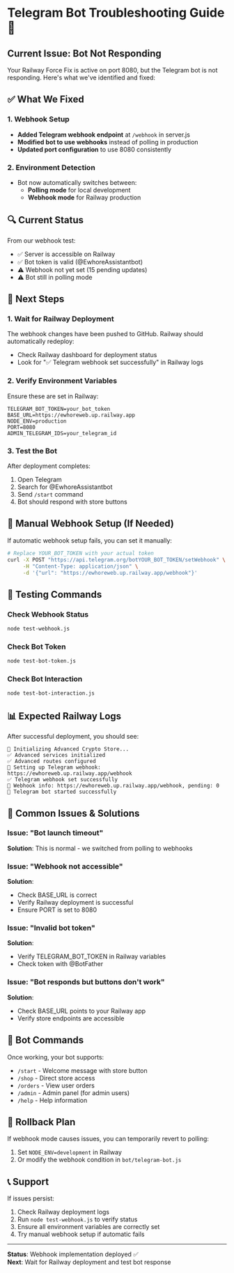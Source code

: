 # Telegram Bot Troubleshooting Guide 🤖

## Current Issue: Bot Not Responding

Your Railway Force Fix is active on port 8080, but the Telegram bot is not responding. Here's what we've identified and fixed:

## ✅ What We Fixed

### 1. Webhook Setup
- **Added Telegram webhook endpoint** at `/webhook` in server.js
- **Modified bot to use webhooks** instead of polling in production
- **Updated port configuration** to use 8080 consistently

### 2. Environment Detection
- Bot now automatically switches between:
  - **Polling mode** for local development
  - **Webhook mode** for Railway production

## 🔍 Current Status

From our webhook test:
- ✅ Server is accessible on Railway
- ✅ Bot token is valid (@EwhoreAssistantbot)
- ⚠️ Webhook not yet set (15 pending updates)
- ⚠️ Bot still in polling mode

## 🚀 Next Steps

### 1. Wait for Railway Deployment
The webhook changes have been pushed to GitHub. Railway should automatically redeploy:
- Check Railway dashboard for deployment status
- Look for "✅ Telegram webhook set successfully" in Railway logs

### 2. Verify Environment Variables
Ensure these are set in Railway:
```env
TELEGRAM_BOT_TOKEN=your_bot_token
BASE_URL=https://ewhoreweb.up.railway.app
NODE_ENV=production
PORT=8080
ADMIN_TELEGRAM_IDS=your_telegram_id
```

### 3. Test the Bot
After deployment completes:
1. Open Telegram
2. Search for @EwhoreAssistantbot
3. Send `/start` command
4. Bot should respond with store buttons

## 🔧 Manual Webhook Setup (If Needed)

If automatic webhook setup fails, you can set it manually:

```bash
# Replace YOUR_BOT_TOKEN with your actual token
curl -X POST "https://api.telegram.org/botYOUR_BOT_TOKEN/setWebhook" \
     -H "Content-Type: application/json" \
     -d '{"url": "https://ewhoreweb.up.railway.app/webhook"}'
```

## 🧪 Testing Commands

### Check Webhook Status
```bash
node test-webhook.js
```

### Check Bot Token
```bash
node test-bot-token.js
```

### Check Bot Interaction
```bash
node test-bot-interaction.js
```

## 📊 Expected Railway Logs

After successful deployment, you should see:
```
🚀 Initializing Advanced Crypto Store...
✅ Advanced services initialized
✅ Advanced routes configured
🔗 Setting up Telegram webhook: https://ewhoreweb.up.railway.app/webhook
✅ Telegram webhook set successfully
📡 Webhook info: https://ewhoreweb.up.railway.app/webhook, pending: 0
🤖 Telegram bot started successfully
```

## 🐛 Common Issues & Solutions

### Issue: "Bot launch timeout"
**Solution**: This is normal - we switched from polling to webhooks

### Issue: "Webhook not accessible"
**Solution**: 
- Check BASE_URL is correct
- Verify Railway deployment is successful
- Ensure PORT is set to 8080

### Issue: "Invalid bot token"
**Solution**:
- Verify TELEGRAM_BOT_TOKEN in Railway variables
- Check token with @BotFather

### Issue: "Bot responds but buttons don't work"
**Solution**:
- Check BASE_URL points to your Railway app
- Verify store endpoints are accessible

## 📱 Bot Commands

Once working, your bot supports:
- `/start` - Welcome message with store button
- `/shop` - Direct store access
- `/orders` - View user orders
- `/admin` - Admin panel (for admin users)
- `/help` - Help information

## 🔄 Rollback Plan

If webhook mode causes issues, you can temporarily revert to polling:

1. Set `NODE_ENV=development` in Railway
2. Or modify the webhook condition in `bot/telegram-bot.js`

## 📞 Support

If issues persist:
1. Check Railway deployment logs
2. Run `node test-webhook.js` to verify status
3. Ensure all environment variables are correctly set
4. Try manual webhook setup if automatic fails

---

**Status**: Webhook implementation deployed ✅  
**Next**: Wait for Railway deployment and test bot response